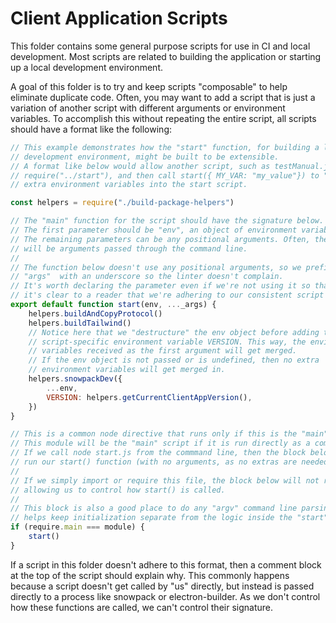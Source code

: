 # Client Application Scripts

This folder contains some general purpose scripts for use in CI and local development. Most scripts are related to building the application or starting up a local development environment.

A goal of this folder is to try and keep scripts "composable" to help eliminate duplicate code. Often, you may want to add a script that is just a variation of another script with different arguments or environment variables. To accomplish this without repeating the entire script, all scripts should have a format like the following:

```javascript
// This example demonstrates how the "start" function, for building a local
// development environment, might be built to be extensible.
// A format like below would allow another script, such as testManual.js, to
// require("../start"), and then call start({ MY_VAR: "my_value"}) to "inject"
// extra environment variables into the start script.

const helpers = require("./build-package-helpers")

// The "main" function for the script should have the signature below.
// The first parameter should be "env", an object of environment variables.
// The remaining parameters can be any positional arguments. Often, these
// will be arguments passed through the command line.
//
// The function below doesn't use any positional arguments, so we prefix
// "args"  with an underscore so the linter doesn't complain.
// It's worth declaring the parameter even if we're not using it so that
// it's clear to a reader that we're adhering to our consistent script syntax.
export default function start(env, ..._args) {
    helpers.buildAndCopyProtocol()
    helpers.buildTailwind()
    // Notice here that we "destructure" the env object before adding the
    // script-specific environment variable VERSION. This way, the environment
    // variables received as the first argument will get merged.
    // If the env object is not passed or is undefined, then no extra
    // environment variables will get merged in.
    helpers.snowpackDev({
        ...env,
        VERSION: helpers.getCurrentClientAppVersion(),
    })
}

// This is a common node directive that runs only if this is the "main" script.
// This module will be the "main" script if it is run directly as a command.
// If we call node start.js from the commmand line, then the block below will
// run our start() function (with no arguments, as no extras are needed).
//
// If we simply import or require this file, the block below will not run,
// allowing us to control how start() is called.
//
// This block is also a good place to do any "argv" command line parsing. This
// helps keep initialization separate from the logic inside the "start" function.
if (require.main === module) {
    start()
}
```

If a script in this folder doesn't adhere to this format, then a comment block at the top of the script should explain why. This commonly happens because a script doesn't get called by "us" directly, but instead is passed directly to a process like snowpack or electron-builder. As we don't control how these functions are called, we can't control their signature.
